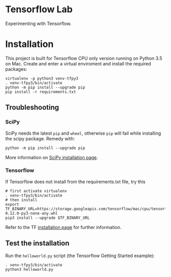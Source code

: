 # Tensorflow Lab
Experimenting with Tensorflow.



# Installation
This project is built for Tensorflow CPU only version running on Python 3.5 on Mac. 
Create and enter a virtual enviroment and install the required packages:

    virtualenv -p python3 venv-tfpy3
    . venv-tfpy3/bin/activate
    python -m pip install --upgrade pip
    pip install -r requirements.txt 


## Troubleshooting

### SciPy
SciPy needs the latest `pip` and `wheel`, otherwise `pip` will fail while installing the scipy package.
Remedy with:

    python -m pip install --upgrade pip

More information on [SciPy installation page](https://www.scipy.org/install.html).


### Tensorflow
If Tensorflow does not install from the requirements.txt file, try this

    # first activate virtualenv
    . venv-tfpy3/bin/activate
    # then install
    export TF_BINARY_URL=https://storage.googleapis.com/tensorflow/mac/cpu/tensorflow-0.12.0-py3-none-any.whl
    pip3 install --upgrade $TF_BINARY_URL

Refer to the TF [installation page](https://www.tensorflow.org/get_started/os_setup#pip_installation) 
for further information.


## Test the installation
Run the `helloworld.py` script (the Tensorflow Getting Started example):

    . venv-tfpy3/bin/activate
    python3 helloworld.py